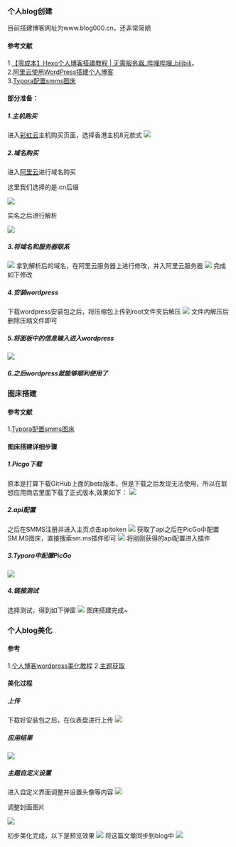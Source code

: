 ### 个人blog创建
目前搭建博客网址为www.blog000.cn，还非常简陋
#### 参考文献
 1.[【零成本】Hexo个人博客搭建教程 | 无需服务器_哔哩哔哩_bilibili](https://www.bilibili.com/video/BV1Ju4m1c7WR/?spm_id_from=333.1007.top_right_bar_window_default_collection.content.click&vd_source=a01a62f772bf2e577e11004dfef0bde1)。  
 2.[阿里云使用WordPress搭建个人博客](https://blog.csdn.net/weixin_46294086/article/details/132372190?ops_request_misc=&request_id=&biz_id=102&utm_term=win%E9%98%BF%E9%87%8C%E4%BA%91%E6%9C%8D%E5%8A%A1%E5%99%A8%E6%90%AD%E5%BB%BAblog&utm_medium=distribute.pc_search_result.none-task-blog-2~all~sobaiduweb~default-0-132372190.142^v100^pc_search_result_base6&spm=1018.2226.3001.4187)  
 3.[Typora配置smms图床](https://blog.csdn.net/whq___/article/details/124126220)

#### 部分准备：
##### 1.主机购买
进入[彩虹云](https://www.cccyun.net/)主机购买页面，选择香港主机8元款式
![](https://s2.loli.net/2024/11/01/tCk61ENm8pUwHT9.png)

##### 2.域名购买
进入[阿里云](https://www.aliyun.com/activity/1111/2024/qy?utm_content=se_1019379934)进行域名购买  

这里我们选择的是.cn后缀

![](https://s2.loli.net/2024/11/01/Cpyq4fV2XsAHjEa.png)

实名之后进行解析

![](https://s2.loli.net/2024/11/01/zF1CSg7wPQexKpV.png)

##### 3.将域名和服务器联系
![](https://s2.loli.net/2024/11/01/wpqS4FCJDRyX7eW.png)
拿到解析后的域名，在阿里云服务器上进行修改，并入阿里云服务器
![](https://s2.loli.net/2024/11/01/cChyW5QpOH2g97q.png)
完成如下修改

##### 4.安装wordpress
下载wordpress安装包之后，将压缩包上传到root文件夹后解压
![](https://s2.loli.net/2024/11/01/iJzxUdv1fHStADa.png)
文件内解压后删除压缩文件即可

##### 5.将面板中的信息输入进入wordpress
![](https://s2.loli.net/2024/11/01/K48HvZ3EIylOLPj.png)
##### 6.之后wordpress就能够顺利使用了
### 图床搭建
#### 参考文献
1.[Typora配置smms图床](https://blog.csdn.net/whq___/article/details/124126220)
#### 图床搭建详细步骤
##### 1.Picgo下载
原本是打算下载GitHub上面的beta版本，但是下载之后发现无法使用，所以在联想应用商店里面下载了正式版本,效果如下：
![](https://s2.loli.net/2024/11/03/ekEi6CSY4mb59VM.png)
##### 2.api配置
之后在SMMS注册并进入主页点击apitoken
![](https://s2.loli.net/2024/11/03/nSimlOufTwF7c5M.png)
获取了api之后在PicGo中配置SM.MS图床，直接搜索sm.ms插件即可
![](https://s2.loli.net/2024/11/03/cihsSJNRmaMBeEj.png)
将刚刚获得的api配置进入插件
##### 3.Typora中配置PicGo
![](https://s2.loli.net/2024/11/03/leJVcpGu9bBfOyZ.png)
##### 4.链接测试
选择测试，得到如下弹窗
![](https://s2.loli.net/2024/11/03/TsOuobNhFqvVLHc.png)
图床搭建完成~

### 个人blog美化
#### 参考
1.[个人博客wordpress美化教程](https://www.bilibili.com/video/BV1ue411s7tD/?spm_id_from=333.1007.top_right_bar_window_history.content.click&vd_source=c95cf07b101f91192e3a0255fa13bb9a)
2.[主题获取](https://github.com/mashirozx/Sakura)
#### 美化过程

##### 上传

下载好安装包之后，在仪表盘进行上传
![](https://s2.loli.net/2024/11/03/OtTj8VmPRxv4DXI.png)

##### 应用结果

![](https://s2.loli.net/2024/11/03/QKj269kZyc4UBPx.png)
##### 主题自定义设置
进入自定义界面调整并设置头像等内容
![](https://s2.loli.net/2024/11/03/JQL1lnd453jaqbK.png)

调整封面图片

![](https://s2.loli.net/2024/11/03/QRPUfmHkT1xFZdo.png)

初步美化完成，以下是预览效果
![](https://s2.loli.net/2024/11/03/JCtQo9LPzhmfsuE.png)
将这篇文章同步到blog中
![](https://s2.loli.net/2024/11/03/BRdJisVEtp9CIfZ.png)
